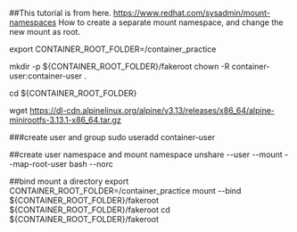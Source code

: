 ##This tutorial is from here.
https://www.redhat.com/sysadmin/mount-namespaces
How to create a separate mount namespace, and change the new mount as root.

export CONTAINER_ROOT_FOLDER=/container_practice

mkdir -p ${CONTAINER_ROOT_FOLDER}/fakeroot
chown -R container-user:container-user . 

cd ${CONTAINER_ROOT_FOLDER}

wget https://dl-cdn.alpinelinux.org/alpine/v3.13/releases/x86_64/alpine-minirootfs-3.13.1-x86_64.tar.gz

###create user and group
sudo useradd container-user

##create user namespace and mount namespace
unshare --user --mount  --map-root-user bash --norc


##bind mount a directory
export CONTAINER_ROOT_FOLDER=/container_practice
mount --bind ${CONTAINER_ROOT_FOLDER}/fakeroot ${CONTAINER_ROOT_FOLDER}/fakeroot
cd ${CONTAINER_ROOT_FOLDER}/fakeroot